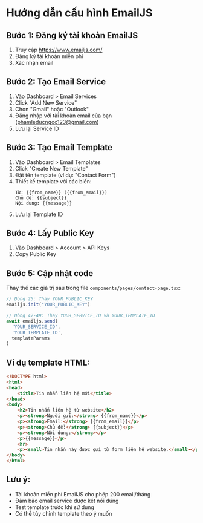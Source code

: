 # Hướng dẫn cấu hình EmailJS

## Bước 1: Đăng ký tài khoản EmailJS
1. Truy cập https://www.emailjs.com/
2. Đăng ký tài khoản miễn phí
3. Xác nhận email

## Bước 2: Tạo Email Service
1. Vào Dashboard > Email Services
2. Click "Add New Service"
3. Chọn "Gmail" hoặc "Outlook"
4. Đăng nhập với tài khoản email của bạn (phamleducngoc123@gmail.com)
5. Lưu lại Service ID

## Bước 3: Tạo Email Template
1. Vào Dashboard > Email Templates
2. Click "Create New Template"
3. Đặt tên template (ví dụ: "Contact Form")
4. Thiết kế template với các biến:
   ```
   Từ: {{from_name}} ({{from_email}})
   Chủ đề: {{subject}}
   Nội dung: {{message}}
   ```
5. Lưu lại Template ID

## Bước 4: Lấy Public Key
1. Vào Dashboard > Account > API Keys
2. Copy Public Key

## Bước 5: Cập nhật code
Thay thế các giá trị sau trong file `components/pages/contact-page.tsx`:

```typescript
// Dòng 25: Thay YOUR_PUBLIC_KEY
emailjs.init("YOUR_PUBLIC_KEY")

// Dòng 47-49: Thay YOUR_SERVICE_ID và YOUR_TEMPLATE_ID
await emailjs.send(
  'YOUR_SERVICE_ID',
  'YOUR_TEMPLATE_ID',
  templateParams
)
```

## Ví dụ template HTML:
```html
<!DOCTYPE html>
<html>
<head>
    <title>Tin nhắn liên hệ mới</title>
</head>
<body>
    <h2>Tin nhắn liên hệ từ website</h2>
    <p><strong>Người gửi:</strong> {{from_name}}</p>
    <p><strong>Email:</strong> {{from_email}}</p>
    <p><strong>Chủ đề:</strong> {{subject}}</p>
    <p><strong>Nội dung:</strong></p>
    <p>{{message}}</p>
    <hr>
    <p><small>Tin nhắn này được gửi từ form liên hệ website.</small></p>
</body>
</html>
```

## Lưu ý:
- Tài khoản miễn phí EmailJS cho phép 200 email/tháng
- Đảm bảo email service được kết nối đúng
- Test template trước khi sử dụng
- Có thể tùy chỉnh template theo ý muốn 